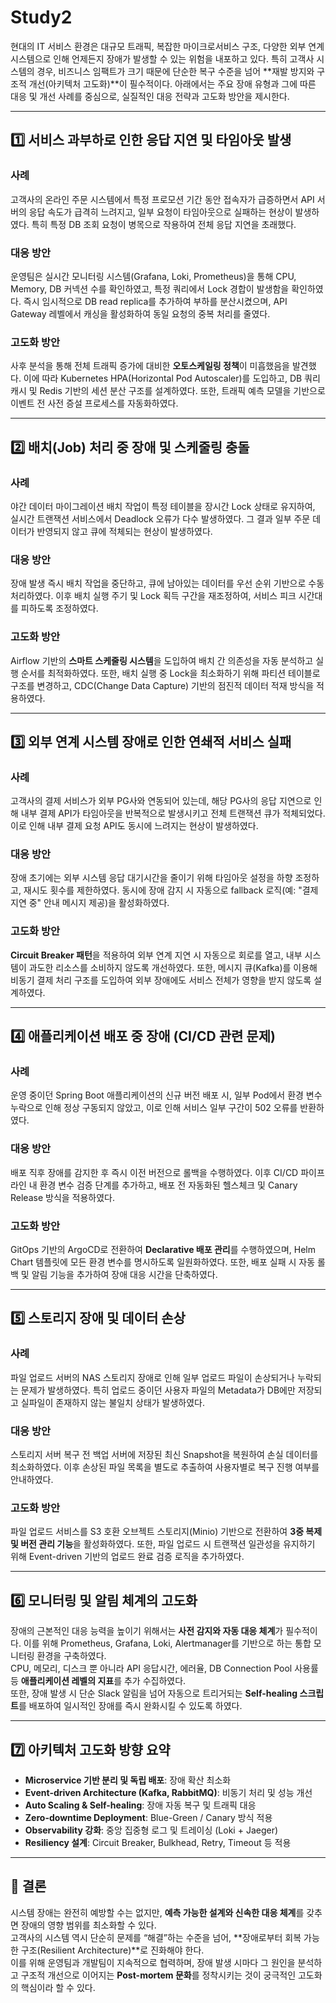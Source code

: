 # Study2

현대의 IT 서비스 환경은 대규모 트래픽, 복잡한 마이크로서비스 구조, 다양한 외부 연계 시스템으로 인해 언제든지 장애가 발생할 수 있는 위험을 내포하고 있다. 특히 고객사 시스템의 경우, 비즈니스 임팩트가 크기 때문에 단순한 복구 수준을 넘어 **재발 방지와 구조적 개선(아키텍처 고도화)**이 필수적이다. 아래에서는 주요 장애 유형과 그에 따른 대응 및 개선 사례를 중심으로, 실질적인 대응 전략과 고도화 방안을 제시한다.

---

## 1️⃣ 서비스 과부하로 인한 응답 지연 및 타임아웃 발생

### 사례
고객사의 온라인 주문 시스템에서 특정 프로모션 기간 동안 접속자가 급증하면서 API 서버의 응답 속도가 급격히 느려지고, 일부 요청이 타임아웃으로 실패하는 현상이 발생하였다. 특히 특정 DB 조회 요청이 병목으로 작용하여 전체 응답 지연을 초래했다.

### 대응 방안
운영팀은 실시간 모니터링 시스템(Grafana, Loki, Prometheus)을 통해 CPU, Memory, DB 커넥션 수를 확인하였고, 특정 쿼리에서 Lock 경합이 발생함을 확인하였다. 즉시 임시적으로 DB read replica를 추가하여 부하를 분산시켰으며, API Gateway 레벨에서 캐싱을 활성화하여 동일 요청의 중복 처리를 줄였다.

### 고도화 방안
사후 분석을 통해 전체 트래픽 증가에 대비한 **오토스케일링 정책**이 미흡했음을 발견했다. 이에 따라 Kubernetes HPA(Horizontal Pod Autoscaler)를 도입하고, DB 쿼리 캐시 및 Redis 기반의 세션 분산 구조를 설계하였다. 또한, 트래픽 예측 모델을 기반으로 이벤트 전 사전 증설 프로세스를 자동화하였다.

---

## 2️⃣ 배치(Job) 처리 중 장애 및 스케줄링 충돌

### 사례
야간 데이터 마이그레이션 배치 작업이 특정 테이블을 장시간 Lock 상태로 유지하여, 실시간 트랜잭션 서비스에서 Deadlock 오류가 다수 발생하였다. 그 결과 일부 주문 데이터가 반영되지 않고 큐에 적체되는 현상이 발생하였다.

### 대응 방안
장애 발생 즉시 배치 작업을 중단하고, 큐에 남아있는 데이터를 우선 순위 기반으로 수동 처리하였다. 이후 배치 실행 주기 및 Lock 획득 구간을 재조정하여, 서비스 피크 시간대를 피하도록 조정하였다.

### 고도화 방안
Airflow 기반의 **스마트 스케줄링 시스템**을 도입하여 배치 간 의존성을 자동 분석하고 실행 순서를 최적화하였다. 또한, 배치 실행 중 Lock을 최소화하기 위해 파티션 테이블로 구조를 변경하고, CDC(Change Data Capture) 기반의 점진적 데이터 적재 방식을 적용하였다.

---

## 3️⃣ 외부 연계 시스템 장애로 인한 연쇄적 서비스 실패

### 사례
고객사의 결제 서비스가 외부 PG사와 연동되어 있는데, 해당 PG사의 응답 지연으로 인해 내부 결제 API가 타임아웃을 반복적으로 발생시키고 전체 트랜잭션 큐가 적체되었다. 이로 인해 내부 결제 요청 API도 동시에 느려지는 현상이 발생하였다.

### 대응 방안
장애 초기에는 외부 시스템 응답 대기시간을 줄이기 위해 타임아웃 설정을 하향 조정하고, 재시도 횟수를 제한하였다. 동시에 장애 감지 시 자동으로 fallback 로직(예: "결제 지연 중" 안내 메시지 제공)을 활성화하였다.

### 고도화 방안
**Circuit Breaker 패턴**을 적용하여 외부 연계 지연 시 자동으로 회로를 열고, 내부 시스템이 과도한 리소스를 소비하지 않도록 개선하였다. 또한, 메시지 큐(Kafka)를 이용해 비동기 결제 처리 구조를 도입하여 외부 장애에도 서비스 전체가 영향을 받지 않도록 설계하였다.

---

## 4️⃣ 애플리케이션 배포 중 장애 (CI/CD 관련 문제)

### 사례
운영 중이던 Spring Boot 애플리케이션의 신규 버전 배포 시, 일부 Pod에서 환경 변수 누락으로 인해 정상 구동되지 않았고, 이로 인해 서비스 일부 구간이 502 오류를 반환하였다.

### 대응 방안
배포 직후 장애를 감지한 후 즉시 이전 버전으로 롤백을 수행하였다. 이후 CI/CD 파이프라인 내 환경 변수 검증 단계를 추가하고, 배포 전 자동화된 헬스체크 및 Canary Release 방식을 적용하였다.

### 고도화 방안
GitOps 기반의 ArgoCD로 전환하여 **Declarative 배포 관리**를 수행하였으며, Helm Chart 템플릿에 모든 환경 변수를 명시하도록 일원화하였다. 또한, 배포 실패 시 자동 롤백 및 알림 기능을 추가하여 장애 대응 시간을 단축하였다.

---

## 5️⃣ 스토리지 장애 및 데이터 손상

### 사례
파일 업로드 서버의 NAS 스토리지 장애로 인해 일부 업로드 파일이 손상되거나 누락되는 문제가 발생하였다. 특히 업로드 중이던 사용자 파일의 Metadata가 DB에만 저장되고 실파일이 존재하지 않는 불일치 상태가 발생하였다.

### 대응 방안
스토리지 서버 복구 전 백업 서버에 저장된 최신 Snapshot을 복원하여 손실 데이터를 최소화하였다. 이후 손상된 파일 목록을 별도로 추출하여 사용자별로 복구 진행 여부를 안내하였다.

### 고도화 방안
파일 업로드 서비스를 S3 호환 오브젝트 스토리지(Minio) 기반으로 전환하여 **3중 복제 및 버전 관리 기능**을 활성화하였다. 또한, 파일 업로드 시 트랜잭션 일관성을 유지하기 위해 Event-driven 기반의 업로드 완료 검증 로직을 추가하였다.

---

## 6️⃣ 모니터링 및 알림 체계의 고도화

장애의 근본적인 대응 능력을 높이기 위해서는 **사전 감지와 자동 대응 체계**가 필수적이다. 이를 위해 Prometheus, Grafana, Loki, Alertmanager를 기반으로 하는 통합 모니터링 환경을 구축하였다.  
CPU, 메모리, 디스크 뿐 아니라 API 응답시간, 에러율, DB Connection Pool 사용률 등 **애플리케이션 레벨의 지표**를 추가 수집하였다.  
또한, 장애 발생 시 단순 Slack 알림을 넘어 자동으로 트리거되는 **Self-healing 스크립트**를 배포하여 일시적인 장애를 즉시 완화시킬 수 있도록 하였다.

---

## 7️⃣ 아키텍처 고도화 방향 요약

- **Microservice 기반 분리 및 독립 배포**: 장애 확산 최소화  
- **Event-driven Architecture (Kafka, RabbitMQ)**: 비동기 처리 및 성능 개선  
- **Auto Scaling & Self-healing**: 장애 자동 복구 및 트래픽 대응  
- **Zero-downtime Deployment**: Blue-Green / Canary 방식 적용  
- **Observability 강화**: 중앙 집중형 로그 및 트레이싱 (Loki + Jaeger)  
- **Resiliency 설계**: Circuit Breaker, Bulkhead, Retry, Timeout 등 적용  

---

## 📘 결론

시스템 장애는 완전히 예방할 수는 없지만, **예측 가능한 설계와 신속한 대응 체계**를 갖추면 장애의 영향 범위를 최소화할 수 있다.  
고객사의 시스템 역시 단순히 문제를 “해결”하는 수준을 넘어, **장애로부터 회복 가능한 구조(Resilient Architecture)**로 진화해야 한다.  
이를 위해 운영팀과 개발팀이 지속적으로 협력하며, 장애 발생 시마다 그 원인을 분석하고 구조적 개선으로 이어지는 **Post-mortem 문화**를 정착시키는 것이 궁극적인 고도화의 핵심이라 할 수 있다.